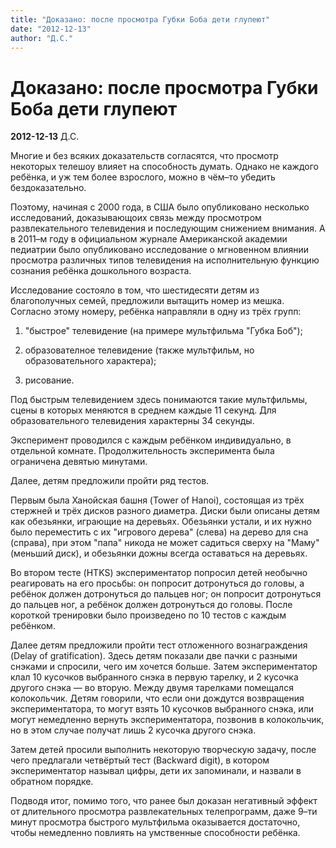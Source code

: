 ```yaml
---
title: "Доказано: после просмотра Губки Боба дети глупеют"
date: "2012-12-13"
author: "Д.С."
---
```


# Доказано: после просмотра Губки Боба дети глупеют

**2012-12-13** Д.С.

Многие и без всяких доказательств согласятся, что просмотр некоторых телешоу влияет на способность думать. Однако не каждого ребёнка, и уж тем более взрослого, можно в чём–то убедить бездоказательно.

Поэтому, начиная с 2000 года, в США было опубликовано несколько исследований, доказывающоих связь между просмотром развлекательного телевидения и последующим снижением внимания. А в 2011–м году в официальном журнале Американской академии педиатрии было опубликовано исследование о мгновенном влиянии просмотра различных типов телевидения на исполнительную функцию сознания ребёнка дошкольного возраста.

Исследование состояло в том, что шестидесяти детям из благополучных семей, предложили вытащить номер из мешка. Согласно этому номеру, ребёнка направляли в одну из трёх групп:

1. "быстрое" телевидение (на примере мультфильма "Губка Боб");

2. образователное телевидение (также мультфильм, но образовательного характера);

3. рисование.

Под быстрым телевидением здесь понимаются такие мультфильмы, сцены в которых меняются в среднем каждые 11 секунд. Для образовательного телевидения характерны 34 секунды.

Эксперимент проводился с каждым ребёнком индивидуально, в отдельной комнате. Продолжительность эксперимента была ограничена девятью минутами.

Далее, детям предложили пройти ряд тестов.

Первым была Ханойская башня (Tower of Hanoi), состоящая из трёх стержней и трёх дисков разного диаметра. Диски были описаны детям как обезьянки, играющие на деревьях. Обезьянки устали, и их нужно было переместить с их "игрового дерева" (слева) на дерево для сна (справа), при этом "папа" никода не может садиться сверху на "Маму" (меньший диск), и обезьянки дожны всегда оставаться на деревьях.

Во втором тесте (HTKS) экспериментатор попросил детей необычно реагировать на его просьбы: он попросит дотронуться до головы, а ребёнок должен дотронуться до пальцев ног; он попросит дотронуться до пальцев ног, а ребёнок должен дотронуться до головы. После короткой тренировки было произведено по 10 тестов с каждым ребёнком.

Далее детям предложили пройти тест отложенного вознаграждения (Delay of gratification). Здесь детям показали две пачки с разными снэками и спросили, чего им хочется больше. Затем экспериментатор клал 10 кусочков выбранного снэка в первую тарелку, и 2 кусочка другого снэка — во вторую. Между двумя тарелками помещался колокольчик. Детям говорили, что если они дождутся возвращения экспериментатора, то могут взять 10 кусочков выбранного снэка, или могут немедленно вернуть экспериментатора, позвонив в колокольчик, но в этом случае получат лишь 2 кусочка другого снэка.

Затем детей просили выполнить некоторую творческую задачу, после чего предлагали четвёртый тест (Backward digit), в котором экспериментатор называл цифры, дети их запоминали, и назвали в обратном порядке.

Подводя итог, помимо того, что ранее был доказан негативный эффект от длительного просмотра развлекательных телепрограмм, даже 9–ти минут просмотра быстрого мультфильма оказывается достаточно, чтобы немедленно повлиять на умственные способности ребёнка.